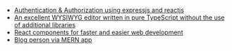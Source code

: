 - [Authentication & Authorization using expressjs and reactjs](https://www.bezkoder.com/react-node-mongodb-auth/)
- [An excellent WYSIWYG editor written in pure TypeScript without the use of additional libraries](https://xdsoft.net/jodit/doc/)
- [React components for faster and easier web development](https://material-ui.com/)
- [Blog person via MERN app](https://www.youtube.com/watch?v=khcjRUZCufs&t=6246s)
